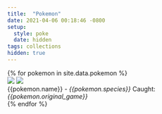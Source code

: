 ```yaml
---
title:  "Pokemon"
date: 2021-04-06 00:18:46 -0800
setup:
  style: poke
  date: hidden
tags: collections
hidden: true
---
```

<div class="cardList">
{% for pokemon in site.data.pokemon %}
  <div id="{{pokemon.name | downcase}}" class="card">
    <div class="imgHolder">
    <img class="ball" src="../assets/images/pokemon/balls/{{pokemon.ball | slugify }}.png">
      <img class="poke" id="{{ pokemon.name | slugify }}" src="../assets/images/pokemon/{{pokemon.name | slugify }}.png">
    </div>
    <span>{{pokemon.name}} - <i>{{pokemon.species}}</i></span>
    <span>Caught: <i>{{pokemon.original_game}}</i></span>

  </div>
{% endfor %}
</div>
